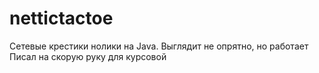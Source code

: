 # nettictactoe
Сетевые крестики нолики на Java. Выглядит не опрятно, но работает
Писал на скорую руку для курсовой
